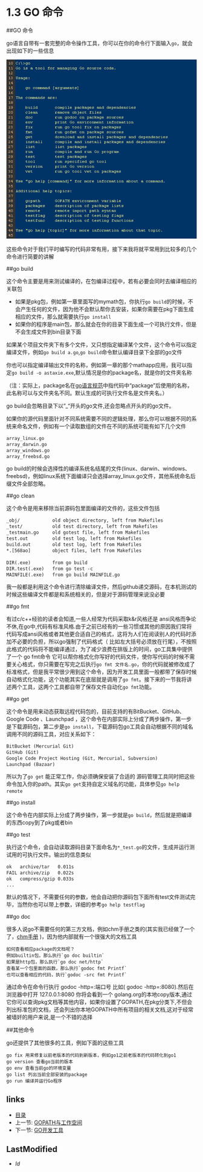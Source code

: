 # 1.3 GO 命令

##GO 命令

  go语言自带有一套完整的命令操作工具，你可以在你的命令行下面输入`go`，就会出现如下的一些信息

  ![](images/1.3.go.png?raw=true)

  这些命令对于我们平时编写的代码非常有用，接下来我将就平常用到比较多的几个命令进行简要的讲解

##go build

  这个命令主要是用来测试编译的，在包编译过程中，若有必要会同时去编译相应的关联包

  - 如果是pkg包，例如第一章里面写的mymath包，你执行`go build`的时候，不会产生任何的文件，因为他不会默认帮你去安装，如果你需要在pkg下面生成相应的文件，那么就需要执行`go install`
  - 如果你的程序是main包，那么就会在你的目录下面生成一个可执行文件，但是不会生成文件到bin目录下面

  如果某个项目文件夹下有多个文件，又只想指定编译某个文件，这个命令可以指定编译文件，例如`go build a.go`,`go build`命令默认编译目录下全部的go文件

  你也可以指定编译输出文件的名称，例如第一章的那个mathapp应用，我可以指定`go build -o astaxie.exe`,默认情况是你的package名，就是你的文件夹名称
  
  （注：实际上，package名在[go语言规范](https://golang.org/ref/spec)中指代码中“package”后使用的名称，此名称可以与文件夹名不同。默认生成的可执行文件名是文件夹名。）
  
  go build会忽略目录下以”_“开头的go文件,还会忽略点开头的的go文件。

  如果你的源代码里面针对不同系统需要不同的逻辑处理，那么你可以根据不同的系统来命名文件，例如有一个读取数组的文件在不同的系统可能有如下几个文件

	array_linux.go
	array_darwin.go
	array_windows.go
	array_freebsd.go

go build的时候会选择性的编译系统名结尾的文件(linux、darwin、windows、freebsd)，例如linux系统下面编译只会选择array_linux.go文件，其他系统命名后缀文件全部忽略。

##go clean

  这个命令是用来移除当前源码包里面编译的文件的，这些文件包括
  	
	_obj/            old object directory, left from Makefiles
	_test/           old test directory, left from Makefiles
	_testmain.go     old gotest file, left from Makefiles
	test.out         old test log, left from Makefiles
	build.out        old test log, left from Makefiles
	*.[568ao]        object files, left from Makefiles
	
	DIR(.exe)        from go build
	DIR.test(.exe)   from go test -c
	MAINFILE(.exe)   from go build MAINFILE.go

  我一般都是利用这个命令进行清除编译文件，然后github递交源码，在本机测试的时候这些编译文件都是和系统相关的，但是对于源码管理来说没必要

##go fmt

  有过c/c++经验的读者会知道,一些人经常为代码采取k&r风格还是 ansi风格而争论不休,在go中,代码有标准风格.由于之前已经有的一些习惯或其他的原因我们常将代码写成ansi风格或者其他更合适自己的格式，这将为人们在阅读别人的代码时添加不必要的负担，所以go强制了代码格式（ 比如左大括号必须放在行尾），不按照此格式的代码将不能编译通过，为了减少浪费在排版上的时间，go工具集中提供了一个 go fmt命令 它可以帮你格式化你写好的代码文件，使你写代码的时候不需要关心格式，你只需要在写完之后执行`go fmt 文件名.go`，你的代码就被修改成了标准格式，但是我平常很少用到这个命令，因为开发工具里面一般都带了保存时候自动格式化功能，这个功能其实在底层就是调用了`go fmt`。接下来的一节我将讲述两个工具，这两个工具都自带了保存文件自动化`go fmt`功能。

##go get

  这个命令是用来动态获取远程代码包的，目前支持的有BitBucket、GitHub、Google Code 、Launchpad ，这个命令在内部实际上分成了两步操作，第一步是下载源码包，第二步是`go install`，下载源码包go工具会自动根据不同的域名调用不同的源码工具，对应关系如下：

	BitBucket (Mercurial Git)
	GitHub (Git)
	Google Code Project Hosting (Git, Mercurial, Subversion)
	Launchpad (Bazaar)

 所以为了`go get` 能正常工作，你必须确保安装了合适的 源码管理工具同时把这些命令加入你的path。其实`go get`支持自定义域名的功能，具体参见`go help remote`

##go install

  这个命令在内部实际上分成了两步操作，第一步就是`go build`，然后就是把编译的东西copy到了pkg或者bin

##go test

  执行这个命令，会自动读取源码目录下面命名为`*_test.go`的文件，生成并运行测试用的可执行文件。输出的信息类似

	ok   archive/tar   0.011s
	FAIL archive/zip   0.022s
	ok   compress/gzip 0.033s
	...

  默认的情况下，不需要任何的参数，他会自动把你源码包下面所有test文件测试完毕，当然你也可以带上参数，详细的参考`go help testflag`

##go doc

  很多人说go不需要任何的第三方文档，例如chm手册之类的(其实我已经做了一个了，[chm手册](https://github.com/astaxie/godoc) )，因为他内部就有一个很强大的文档工具
     
    如何查看相应package的文档呢？
    例如builtin包，那么执行`go doc builtin`
    如果是http包，那么执行`go doc net/http`
    查看某一个包里面的函数，那么执行`godoc fmt Printf`
    也可以查看相应的代码，执行`godoc -src fmt Printf`
    
 通过命令在命令行执行 godoc -http=:端口号 比如( godoc -http=:8080).然后在浏览器中打开 127.0.0.1:8080 你将会看到一个 golang.org的本地copy版本,通过它你可以查询pkg文档等其他内容，如果你设置了GOPATH,在pkg分类下,不但会列出标准包的文档，还会列出你本地GOPATH中所有项目的相关文档,这对于经常被墙奸的用户来说,是一个不错的选择

##其他命令

  go还提供了其他很多的工具，例如下面的这些工具

	go fix 用来修复以前老版本的代码到新版本，例如go1之前老版本的代码转化到go1
	go version 查看go当前的版本
	go env 查看当前go的环境变量
	go list 列出当前全部安装的package
	go run 编译并运行Go程序

## links
   * [目录](<preface.md>)
   * 上一节: [GOPATH与工作空间](<1.2.md>)
   * 下一节: [GO开发工具](<1.4.md>)

## LastModified 
   * $Id$

